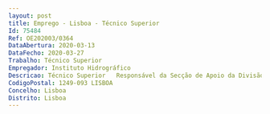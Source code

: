 ```yaml
--- 
layout: post
title: Emprego - Lisboa - Técnico Superior
Id: 75484
Ref: OE202003/0364
DataAbertura: 2020-03-13
DataFecho: 2020-03-27
Trabalho: Técnico Superior
Empregador: Instituto Hidrográfico
Descricao: Técnico Superior   Responsável da Secção de Apoio da Divisão de Projectos e Serviços da Direcção Financeira.
CodigoPostal: 1249-093 LISBOA
Concelho: Lisboa
Distrito: Lisboa
--- 
```

